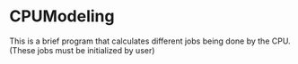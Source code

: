 # CPUModeling
This is a brief program that calculates different jobs being done by the CPU. (These jobs must be initialized by user)
